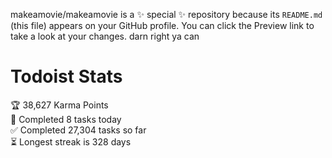 makeamovie/makeamovie is a ✨ special ✨ repository because its `README.md` (this file) appears on your GitHub profile.
You can click the Preview link to take a look at your changes. darn right ya can

# Todoist Stats

<!-- TODO-IST:START -->
🏆  38,627 Karma Points           
🌸  Completed 8 tasks today           
✅  Completed 27,304 tasks so far           
⏳  Longest streak is 328 days
<!-- TODO-IST:END -->